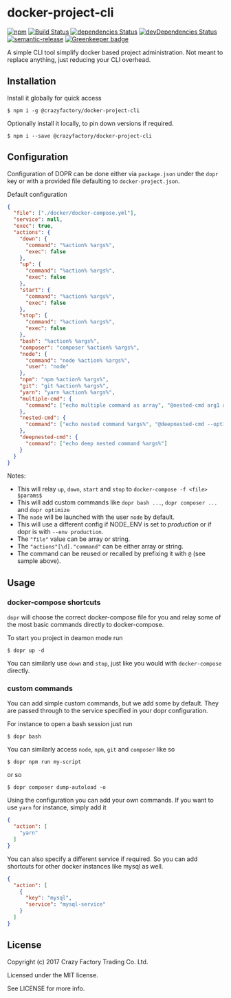 # docker-project-cli

[![npm](https://img.shields.io/npm/v/@crazyfactory/docker-project-cli.svg)](http://www.npmjs.com/package/@crazyfactory/docker-project-cli)
[![Build Status](https://travis-ci.org/crazyfactory/docker-project-cli.svg?branch=master)](https://travis-ci.org/crazyfactory/docker-project-cli)
[![dependencies Status](https://david-dm.org/crazyfactory/docker-project-cli/status.svg)](https://david-dm.org/crazyfactory/docker-project-cli)
[![devDependencies Status](https://david-dm.org/crazyfactory/docker-project-cli/dev-status.svg)](https://david-dm.org/crazyfactory/docker-project-cli?type=dev)
[![semantic-release](https://img.shields.io/badge/%20%20%F0%9F%93%A6%F0%9F%9A%80-semantic--release-e10079.svg)](https://github.com/semantic-release/semantic-release)
[![Greenkeeper badge](https://badges.greenkeeper.io/crazyfactory/docker-project-cli.svg)](https://greenkeeper.io/)

A simple CLI tool simplify docker based project administration. Not meant to replace anything, just reducing your CLI overhead.

## Installation

Install it globally for quick access

    $ npm i -g @crazyfactory/docker-project-cli

Optionally install it locally, to pin down versions if required.

    $ npm i --save @crazyfactory/docker-project-cli


## Configuration
 
Configuration of DOPR can be done either via `package.json` under the `dopr` key or with a provided file defaulting to `docker-project.json`.

Default configuration
```json
{
  "file": ["./docker/docker-compose.yml"],
  "service": null,
  "exec": true,
  "actions": {
    "down": {
      "command": "%action% %args%",
      "exec": false
    },
    "up": {
      "command": "%action% %args%",
      "exec": false
    },
    "start": {
      "command": "%action% %args%",
      "exec": false
    },
    "stop": {
      "command": "%action% %args%",
      "exec": false
    },
    "bash": "%action% %args%",
    "composer": "composer %action% %args%",
    "node": {
      "command": "node %action% %args%",
      "user": "node"
    },
    "npm": "npm %action% %args%",
    "git": "git %action% %args%",
    "yarn": "yarn %action% %args%",
    "multiple-cmd": {
      "command": ["echo multiple command as array", "@nested-cmd arg1 arg2"]
    },
    "nested-cmd": {
      "command": ["echo nested command %args%", "@deepnested-cmd --opt1 val1 --opt2 val2"]
    },
    "deepnested-cmd": {
      "command": ["echo deep nested command %args%"]
    }
  }
}
```

Notes:
- This will relay `up`, `down`, `start` and `stop` to `docker-compose -f <file> $params$`
- This will add custom commands like `dopr bash ...`, `dopr composer ...` and `dopr optimize`
- The `node` will be launched with the user `node` by default.
- This will use a different config if NODE_ENV is set to *production* or if dopr is with `--env production`.
- The `"file"` value can be array or string.
- The `"actions"[\d]."command"` can be either array or string.
- The command can be reused or recalled by prefixing it with `@` (see sample above).

## Usage

### docker-compose shortcuts
`dopr` will choose the correct docker-compose file for you and relay some of the most basic commands directly to docker-compose.

To start you project in deamon mode run

    $ dopr up -d

You can similarly use `down` and `stop`, just like you would with `docker-compose` directly.

### custom commands

You can add simple custom commands, but we add some by default. They are passed through to the service specified in your dopr configuration.

For instance to open a bash session just run

    $ dopr bash

You can similarly access `node`, `npm`, `git` and `composer` like so

    $ dopr npm run my-script

or so

    $ dopr composer dump-autoload -o

Using the configuration you can add your own commands. If you want to use `yarn` for instance, simply add it
```json
{
  "action": [
    "yarn"
  ]
}
```

You can also specify a different service if required. So you can add shortcuts for other docker instances like mysql as well.
```json
{
  "action": [
    {
      "key": "mysql",
      "service": "mysql-service"
    }
  ]
}
```

## License

Copyright (c) 2017 Crazy Factory Trading Co. Ltd.

Licensed under the MIT license.

See LICENSE for more info.
